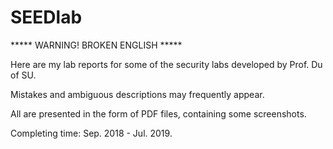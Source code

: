# SEEDlab


*****  WARNING! BROKEN ENGLISH  *****


Here are my lab reports for some of the security labs developed by Prof. Du of SU.

Mistakes and ambiguous descriptions may frequently appear.

All are presented in the form of PDF files, containing some screenshots.


Completing time: Sep. 2018 - Jul. 2019.
